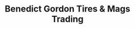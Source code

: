 ---
title: "Benedict Gordon Tires & Mags Trading"
url: /imus/benedict-gordon-tires-und-mags-trading/
shop: Autoteile
---